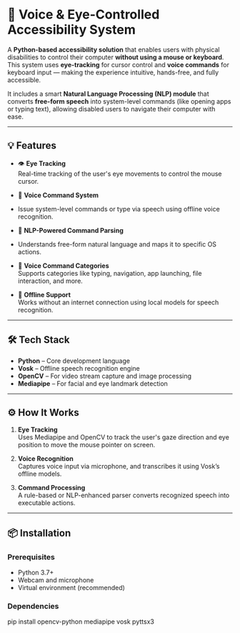 # 🧠 Voice & Eye-Controlled Accessibility System

A **Python-based accessibility solution** that enables users with physical disabilities to control their computer **without using a mouse or keyboard**. This system uses **eye-tracking** for cursor control and **voice commands** for keyboard input — making the experience intuitive, hands-free, and fully accessible.


It includes a smart **Natural Language Processing (NLP) module** that converts **free-form speech** into system-level commands (like opening apps or typing text), allowing disabled users to navigate their computer with ease.

---

## 💡 Features

- 👁️ **Eye Tracking**  
  Real-time tracking of the user's eye movements to control the mouse cursor.

- 🎤 **Voice Command System**
- 
  Issue system-level commands or type via speech using offline voice recognition.

- 🧠 **NLP-Powered Command Parsing**
- 
  Understands free-form natural language and maps it to specific OS actions.

- 🧩 **Voice Command Categories**  
  Supports categories like typing, navigation, app launching, file interaction, and more.

- 📶 **Offline Support**  
  Works without an internet connection using local models for speech recognition.

---


## 🛠️ Tech Stack

- **Python** – Core development language
- **Vosk** – Offline speech recognition engine
- **OpenCV** – For video stream capture and image processing
- **Mediapipe** – For facial and eye landmark detection

---

## ⚙️ How It Works

1. **Eye Tracking**  
   Uses Mediapipe and OpenCV to track the user's gaze direction and eye position to move the mouse pointer on screen.

2. **Voice Recognition**  
   Captures voice input via microphone, and transcribes it using Vosk’s offline models.

3. **Command Processing**  
   A rule-based or NLP-enhanced parser converts recognized speech into executable actions.

---

## 📦 Installation

### Prerequisites

- Python 3.7+
- Webcam and microphone
- Virtual environment (recommended)

### Dependencies
pip install opencv-python mediapipe vosk pyttsx3
